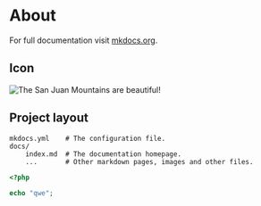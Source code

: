 # About

For full documentation visit [mkdocs.org](https://www.mkdocs.org).

## Icon

![The San Juan Mountains are beautiful!](/assets/laravel.png "San Juan Mountains")


## Project layout

    mkdocs.yml    # The configuration file.
    docs/
        index.md  # The documentation homepage.
        ...       # Other markdown pages, images and other files.

```php
<?php

echo "qwe";
```